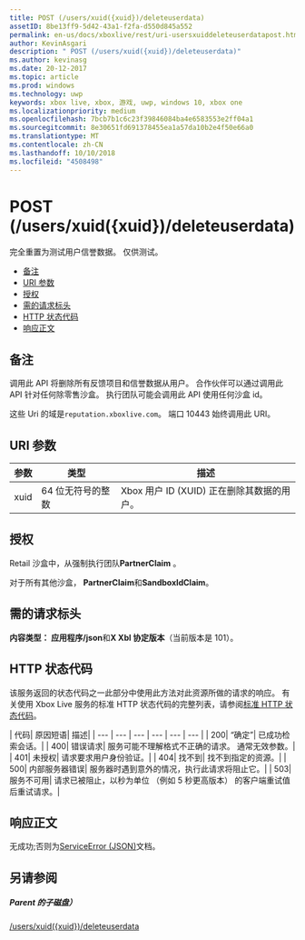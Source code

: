 ```yaml
---
title: POST (/users/xuid({xuid})/deleteuserdata)
assetID: 8be13ff9-5d42-43a1-f2fa-d550d845a552
permalink: en-us/docs/xboxlive/rest/uri-usersxuiddeleteuserdatapost.html
author: KevinAsgari
description: " POST (/users/xuid({xuid})/deleteuserdata)"
ms.author: kevinasg
ms.date: 20-12-2017
ms.topic: article
ms.prod: windows
ms.technology: uwp
keywords: xbox live, xbox, 游戏, uwp, windows 10, xbox one
ms.localizationpriority: medium
ms.openlocfilehash: 7bcb7b1c6c23f39846084ba4e6583553e2ff04a1
ms.sourcegitcommit: 8e30651fd691378455ea1a57da10b2e4f50e66a0
ms.translationtype: MT
ms.contentlocale: zh-CN
ms.lasthandoff: 10/10/2018
ms.locfileid: "4508498"
---
```

# <a name="post-usersxuidxuiddeleteuserdata"></a>POST (/users/xuid({xuid})/deleteuserdata)
完全重置为测试用户信誉数据。 仅供测试。

  * [备注](#ID4EQ)
  * [URI 参数](#ID4E5)
  * [授权](#ID4EJB)
  * [需的请求标头](#ID4E3B)
  * [HTTP 状态代码](#ID4EHC)
  * [响应正文](#ID4EJF)

<a id="ID4EQ"></a>


## <a name="remarks"></a>备注

调用此 API 将删除所有反馈项目和信誉数据从用户。 合作伙伴可以通过调用此 API 针对任何除零售沙盒。 执行团队可能会调用此 API 使用任何沙盒 id。

这些 Uri 的域是`reputation.xboxlive.com`。 端口 10443 始终调用此 URI。

<a id="ID4E5"></a>


## <a name="uri-parameters"></a>URI 参数

| 参数| 类型| 描述|
| --- | --- | --- |
| xuid| 64 位无符号的整数| Xbox 用户 ID (XUID) 正在删除其数据的用户。|

<a id="ID4EJB"></a>


## <a name="authorization"></a>授权

Retail 沙盒中，从强制执行团队**PartnerClaim** 。

对于所有其他沙盒， **PartnerClaim**和**SandboxIdClaim**。

<a id="ID4E3B"></a>


## <a name="required-request-headers"></a>需的请求标头

**内容类型： 应用程序/json**和**X Xbl 协定版本**（当前版本是 101）。

<a id="ID4EHC"></a>


## <a name="http-status-codes"></a>HTTP 状态代码

该服务返回的状态代码之一此部分中使用此方法对此资源所做的请求的响应。 有关使用 Xbox Live 服务的标准 HTTP 状态代码的完整列表，请参阅[标准 HTTP 状态代码](../../additional/httpstatuscodes.md)。

| 代码| 原因短语| 描述|
| --- | --- | --- | --- | --- | --- |
| 200| “确定”| 已成功检索会话。|
| 400| 错误请求| 服务可能不理解格式不正确的请求。 通常无效参数。|
| 401| 未授权| 请求要求用户身份验证。|
| 404| 找不到| 找不到指定的资源。|
| 500| 内部服务器错误| 服务器时遇到意外的情况，执行此请求将阻止它。|
| 503| 服务不可用| 请求已被阻止，以秒为单位 （例如 5 秒更高版本） 的客户端重试值后重试请求。|

<a id="ID4EJF"></a>


## <a name="response-body"></a>响应正文

无成功;否则为[ServiceError (JSON)](../../json/json-serviceerror.md)文档。

<a id="ID4EWF"></a>


## <a name="see-also"></a>另请参阅

<a id="ID4EYF"></a>


##### <a name="parent"></a>Parent 的子磁盘）

[/users/xuid({xuid})/deleteuserdata](uri-usersxuiddeleteuserdata.md)
